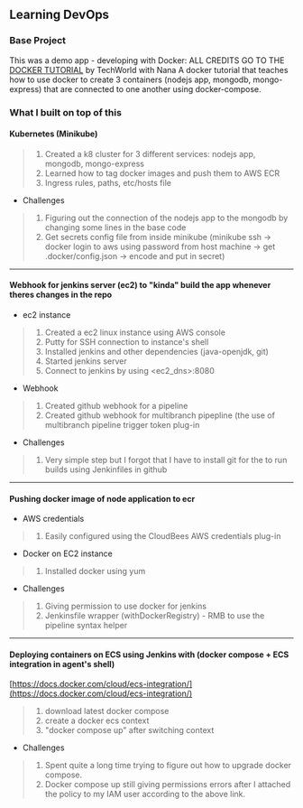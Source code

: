 ## Learning DevOps 
### Base Project
This was a demo app - developing with Docker:
ALL CREDITS GO TO THE [DOCKER TUTORIAL](https://www.youtube.com/watch?v=3c-iBn73dDE) by TechWorld with Nana
A docker tutorial that teaches how to use docker to create 3 containers (nodejs app, mongodb, mongo-express) that are connected to one another using docker-compose.

### What I built on top of this
#### Kubernetes (Minikube)
> 1. Created a k8 cluster for 3 different services: nodejs app, mongodb, mongo-express 
> 2. Learned how to tag docker images and push them to AWS ECR
> 3. Ingress rules, paths, etc/hosts file
- Challenges
> 1. Figuring out the connection of the nodejs app to the mongodb by changing some lines in the base code
> 2. Get secrets config file from inside minikube (minikube ssh -> docker login to aws using password from host machine -> get .docker/config.json -> encode and put in secret)
---
#### Webhook for jenkins server (ec2) to "kinda" build the app whenever theres changes in the repo
- ec2 instance
> 1. Created a ec2 linux instance using AWS console
> 2. Putty for SSH connection to instance's shell
> 3. Installed jenkins and other dependencies (java-openjdk, git)
> 4. Started jenkins server 
> 5. Connect to jenkins by using <ec2_dns>:8080  
- Webhook
> 1. Created github webhook for a pipeline
> 2. Created github webhook for multibranch pipepline (the use of multibranch pipeline trigger token plug-in  
- Challenges
> 1. Very simple step but I forgot that I have to install git for the to run builds using Jenkinfiles in github
---
#### Pushing docker image of node application to ecr
- AWS credentials
> 1. Easily configured using the CloudBees AWS credentials plug-in  
- Docker on EC2 instance
> 1. Installed docker using yum  
- Challenges
> 1. Giving permission to use docker for jenkins
> 2. Jenkinsfile wrapper (withDockerRegistry) - RMB to use the pipeline syntax helper
---
#### Deploying containers on ECS using Jenkins with (docker compose + ECS integration in agent's shell)
[https://docs.docker.com/cloud/ecs-integration/](https://docs.docker.com/cloud/ecs-integration/)
> 1. download latest docker compose
> 2. create a docker ecs context
> 3. "docker compose up" after switching context
- Challenges
> 1. Spent quite a long time trying to figure out how to upgrade docker compose.
> 2. Docker compose up still giving permissions errors after I attached the policy to my IAM user according to the above link.
